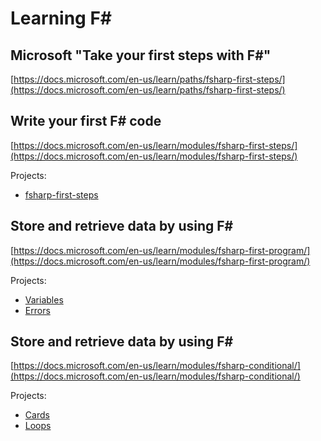 ﻿Learning F#
======

Microsoft "Take your first steps with F#"
------
[https://docs.microsoft.com/en-us/learn/paths/fsharp-first-steps/](https://docs.microsoft.com/en-us/learn/paths/fsharp-first-steps/)

Write your first F# code
------
[https://docs.microsoft.com/en-us/learn/modules/fsharp-first-steps/](https://docs.microsoft.com/en-us/learn/modules/fsharp-first-steps/)

Projects:
- [fsharp-first-steps](/src/fsharp-first-steps)


Store and retrieve data by using F#
------
[https://docs.microsoft.com/en-us/learn/modules/fsharp-first-program/](https://docs.microsoft.com/en-us/learn/modules/fsharp-first-program/)

Projects:
- [Variables](/src/Variables)
- [Errors](/src/Errors)

Store and retrieve data by using F#
------
[https://docs.microsoft.com/en-us/learn/modules/fsharp-conditional/](https://docs.microsoft.com/en-us/learn/modules/fsharp-conditional/)

Projects:
- [Cards](/src/Cards)
- [Loops](/src/Loops)